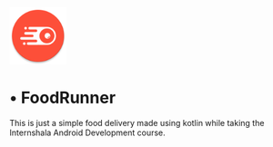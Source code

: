 <img src="./app/src/main/food_runner_logo-web.png" width="100"/>

# • FoodRunner

This is just a simple food delivery made using kotlin while taking the Internshala Android Development course.
